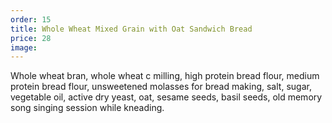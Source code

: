 ```yaml
---
order: 15
title: Whole Wheat Mixed Grain with Oat Sandwich Bread
price: 28
image:
---
```


Whole wheat bran, whole wheat c milling, high protein bread flour, medium protein bread flour, unsweetened molasses for bread making, salt, sugar, vegetable oil, active dry yeast, oat, sesame seeds, basil seeds, old memory song singing session while kneading.
